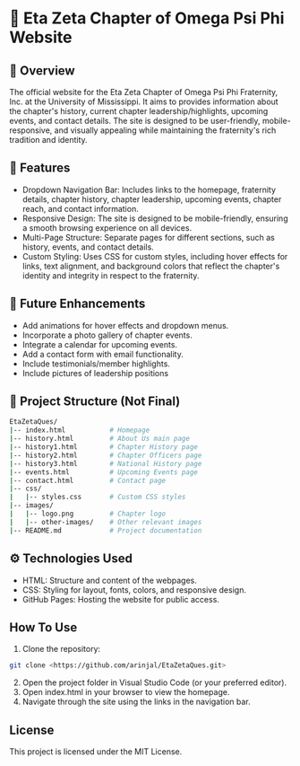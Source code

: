 # 🐶 Eta Zeta Chapter of Omega Psi Phi Website
## 💜 Overview
The official website for the Eta Zeta Chapter of Omega Psi Phi Fraternity, Inc. at the University of Mississippi. It aims to provides information about the chapter's history, current chapter leadership/highlights, upcoming events, and contact details. The site is designed to be user-friendly, mobile-responsive, and visually appealing while maintaining the fraternity's rich tradition and identity.

## 🌟 Features
 - Dropdown Navigation Bar: Includes links to the homepage, fraternity details, chapter history, chapter leadership, upcoming events, chapter reach, and contact information.
 - Responsive Design: The site is designed to be mobile-friendly, ensuring a smooth browsing experience on all devices.
 - Multi-Page Structure: Separate pages for different sections, such as history, events, and contact details.
 - Custom Styling: Uses CSS for custom styles, including hover effects for links, text alignment, and background colors that reflect the chapter's identity and integrity in respect to the fraternity.

## 🤩 Future Enhancements
 - Add animations for hover effects and dropdown menus.
 - Incorporate a photo gallery of chapter events.
 - Integrate a calendar for upcoming events.
 - Add a contact form with email functionality.
 - Include testimonials/member highlights.
 - Include pictures of leadership positions

## 📂 Project Structure (Not Final)
```bash
EtaZetaQues/
|-- index.html           # Homepage
|-- history.html         # About Us main page
|-- history1.html        # Chapter History page
|-- history2.html        # Chapter Officers page
|-- history3.html        # National History page
|-- events.html          # Upcoming Events page
|-- contact.html         # Contact page
|-- css/
|   |-- styles.css       # Custom CSS styles
|-- images/
|   |-- logo.png         # Chapter logo
|   |-- other-images/    # Other relevant images
|-- README.md            # Project documentation
```

## ⚙️ Technologies Used
- HTML: Structure and content of the webpages.
- CSS: Styling for layout, fonts, colors, and responsive design.
- GitHub Pages: Hosting the website for public access.

## How To Use
1. Clone the repository:
```bash
git clone <https://github.com/arinjal/EtaZetaQues.git>
```
2. Open the project folder in Visual Studio Code (or your preferred editor).
3. Open index.html in your browser to view the homepage.
4. Navigate through the site using the links in the navigation bar.

## License
This project is licensed under the MIT License.

